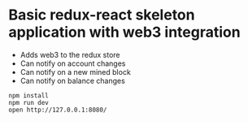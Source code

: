 # Basic redux-react skeleton application with web3 integration

- Adds web3 to the redux store
- Can notify on account changes
- Can notify on a new mined block
- Can notify on balance changes

```
npm install
npm run dev
open http://127.0.0.1:8080/
```